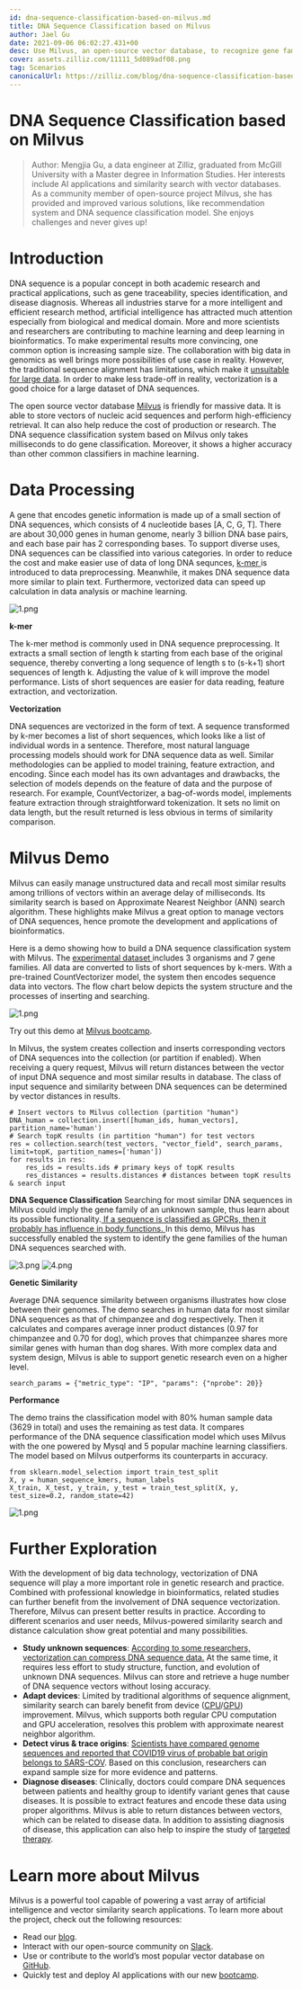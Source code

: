 ```yaml
---
id: dna-sequence-classification-based-on-milvus.md
title: DNA Sequence Classification based on Milvus
author: Jael Gu
date: 2021-09-06 06:02:27.431+00
desc: Use Milvus, an open-source vector database, to recognize gene families of DNA sequences. Less space but higher accuracy.
cover: assets.zilliz.com/11111_5d089adf08.png
tag: Scenarios
canonicalUrl: https://zilliz.com/blog/dna-sequence-classification-based-on-milvus
---
```

  
# DNA Sequence Classification based on Milvus
> Author:
Mengjia Gu, a data engineer at Zilliz, graduated from McGill University with a Master degree in Information Studies. Her interests include AI applications and similarity search with vector databases. As a community member of open-source project Milvus, she has provided and improved various solutions, like recommendation system and DNA sequence classification model. She enjoys challenges and never gives up!

# Introduction

DNA sequence is a popular concept in both academic research and practical applications, such as gene traceability, species identification, and disease diagnosis. Whereas all industries starve for a more intelligent and efficient research method, artificial intelligence has attracted much attention especially from biological and medical domain. More and more scientists and researchers are contributing to machine learning and deep learning in bioinformatics. To make experimental results more convincing, one common option is increasing sample size. The collaboration with big data in genomics as well brings more possibilities of use case in reality. However, the traditional sequence alignment has limitations, which make it [unsuitable for large data](https://www.frontiersin.org/articles/10.3389/fbioe.2020.01032/full#h5). In order to make less trade-off in reality, vectorization is a good choice for a large dataset of DNA sequences.

The open source vector database [Milvus](https://milvus.io/docs/v2.0.x/overview.md) is friendly for massive data. It is able to store vectors of nucleic acid sequences and perform high-efficiency retrieval. It can also help reduce the cost of production or research. The DNA sequence classification system based on Milvus only takes milliseconds to do gene classification. Moreover, it shows a higher accuracy than other common classifiers in machine learning.

# Data Processing

A gene that encodes genetic information is made up of a small section of DNA sequences, which consists of 4 nucleotide bases [A, C, G, T]. There are about 30,000 genes in human genome, nearly 3 billion DNA base pairs, and each base pair has 2 corresponding bases. To support diverse uses, DNA sequences can be classified into various categories. In order to reduce the cost and make easier use of data of long DNA sequnces, [k-mer ](https://en.wikipedia.org/wiki/K-mer#:~:text=Usually%2C%20the%20term%20k%2Dmer,total%20possible%20k%2Dmers%2C%20where)is introduced to data preprocessing. Meanwhile, it makes DNA sequence data more similar to plain text. Furthermore, vectorized data can speed up calculation in data analysis or machine learning.

![1.png](https://assets.zilliz.com/1_a7469e9eac.png "DNA sequencing.")

**k-mer**

The k-mer method is commonly used in DNA sequence preprocessing. It extracts a small section of length k starting from each base of the original sequence, thereby converting a long sequence of length s to (s-k+1) short sequences of length k. Adjusting the value of k will improve the model performance. Lists of short sequences are easier for data reading, feature extraction, and vectorization.

**Vectorization**

DNA sequences are vectorized in the form of text. A sequence transformed by k-mer becomes a list of short sequences, which looks like a list of individual words in a sentence. Therefore, most natural language processing models should work for DNA sequence data as well. Similar methodologies can be applied to model training, feature extraction, and encoding. Since each model has its own advantages and drawbacks, the selection of models depends on the feature of data and the purpose of research. For example, CountVectorizer, a bag-of-words model, implements feature extraction through straightforward tokenization. It sets no limit on data length, but the result returned is less obvious in terms of similarity comparison.

# Milvus Demo

Milvus can easily manage unstructured data and recall most similar results among trillions of vectors within an average delay of milliseconds. Its similarity search is based on Approximate Nearest Neighbor (ANN) search algorithm. These highlights make Milvus a great option to manage vectors of DNA sequences, hence promote the development and applications of bioinformatics.

Here is a demo showing how to build a DNA sequence classification system with Milvus. The [experimental dataset ](https://www.kaggle.com/nageshsingh/dna-sequence-dataset)includes 3 organisms and 7 gene families. All data are converted to lists of short sequences by k-mers. With a pre-trained CountVectorizer model, the system then encodes sequence data into vectors. The flow chart below depicts the system structure and the processes of inserting and searching.

![1.png](https://assets.zilliz.com/1_ebd89660f6.png "Workflow.")

Try out this demo at [Milvus bootcamp](https://github.com/milvus-io/bootcamp/tree/master/solutions/dna_sequence_classification).

In Milvus, the system creates collection and inserts corresponding vectors of DNA sequences into the collection (or partition if enabled). When receiving a query request, Milvus will return distances between the vector of input DNA sequence and most similar results in database. The class of input sequence and similarity between DNA sequences can be determined by vector distances in results.

```
# Insert vectors to Milvus collection (partition "human")
DNA_human = collection.insert([human_ids, human_vectors], partition_name='human')
# Search topK results (in partition "human") for test vectors
res = collection.search(test_vectors, "vector_field", search_params, limit=topK, partition_names=['human'])
for results in res:
    res_ids = results.ids # primary keys of topK results
    res_distances = results.distances # distances between topK results & search input
```

**DNA Sequence Classification**
Searching for most similar DNA sequences in Milvus could imply the gene family of an unknown sample, thus learn about its possible functionality.[ If a sequence is classified as GPCRs, then it probably has influence in body functions. ](https://www.nature.com/scitable/topicpage/gpcr-14047471/)In this demo, Milvus has successfully enabled the system to identify the gene families of the human DNA sequences searched with.

![3.png](https://assets.zilliz.com/3_1616da5bb0.png "Results.")
![4.png](https://assets.zilliz.com/4_d719b22fc7.png "Results.")

**Genetic Similarity**

Average DNA sequence similarity between organisms illustrates how close between their genomes. The demo searches in human data for most similar DNA sequences as that of chimpanzee and dog respectively. Then it calculates and compares average inner product distances (0.97 for chimpanzee and 0.70 for dog), which proves that chimpanzee shares more similar genes with human than dog shares. With more complex data and system design, Milvus is able to support genetic research even on a higher level.

```
search_params = {"metric_type": "IP", "params": {"nprobe": 20}}
```

**Performance**

The demo trains the classification model with 80% human sample data (3629 in total) and uses the remaining as test data. It compares performance of the DNA sequence classification model which uses Milvus with the one powered by Mysql and 5 popular machine learning classifiers. The model based on Milvus outperforms its counterparts in accuracy.

```
from sklearn.model_selection import train_test_split
X, y = human_sequence_kmers, human_labels
X_train, X_test, y_train, y_test = train_test_split(X, y, test_size=0.2, random_state=42)
```

![1.png](https://assets.zilliz.com/1_6541a7dec6.png "Accuracy.")


# Further Exploration

With the development of big data technology, vectorization of DNA sequence will play a more important role in genetic research and practice. Combined with professional knowledge in bioinformatics, related studies can further benefit from the involvement of DNA sequence vectorization. Therefore, Milvus can present better results in practice. According to different scenarios and user needs, Milvus-powered similarity search and distance calculation show great potential and many possibilities.

- **Study unknown sequences**: [According to some researchers, vectorization can compress DNA sequence data.](https://iopscience.iop.org/article/10.1088/1742-6596/1453/1/012071/pdf) At the same time, it requires less effort to study structure, function, and evolution of unknown DNA sequences. Milvus can store and retrieve a huge number of DNA sequence vectors without losing accuracy.
- **Adapt devices**: Limited by traditional algorithms of sequence alignment, similarity search can barely benefit from device ([CPU](https://www.ncbi.nlm.nih.gov/pmc/articles/PMC7884812/)/[GPU](https://mjeer.journals.ekb.eg/article_146090.html)) improvement. Milvus, which supports both regular CPU computation and GPU acceleration, resolves this problem with approximate nearest neighbor algorithm.
- **Detect virus & trace origins**: [Scientists have compared genome sequences and reported that COVID19 virus of probable bat origin belongs to SARS-COV](https://www.nature.com/articles/s41586-020-2012-7?fbclid=IwAR2hxnXb9nLWgA8xexEoNrCNH8WHqvHhhbN38aSm48AaH6fTzGMB1BLljf4). Based on this conclusion, researchers can expand sample size for more evidence and patterns.
- **Diagnose diseases**: Clinically, doctors could compare DNA sequences between patients and healthy group to identify variant genes that cause diseases. It is possible to extract features and encode these data using proper algorithms. Milvus is able to return distances between vectors, which can be related to disease data. In addition to assisting diagnosis of disease, this application can also help to inspire the study of [targeted therapy](https://www.frontiersin.org/articles/10.3389/fgene.2021.680117/full).


# Learn more about Milvus
Milvus is a powerful tool capable of powering a vast array of artificial intelligence and vector similarity search applications. To learn more about the project, check out the following resources:
- Read our [blog](https://milvus.io/blog).
- Interact with our open-source community on [Slack](https://milvusio.slack.com/join/shared_invite/zt-e0u4qu3k-bI2GDNys3ZqX1YCJ9OM~GQ#/shared-invite/email).
- Use or contribute to the world’s most popular vector database on [GitHub](https://github.com/milvus-io/milvus/).
- Quickly test and deploy AI applications with our new [bootcamp](https://github.com/milvus-io/bootcamp).
  
